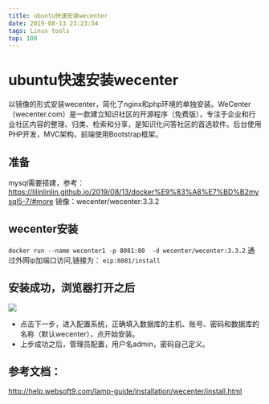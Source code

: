 ```yaml
---
title: ubuntu快速安装wecenter
date: 2019-08-13 23:23:54
tags: Linux tools
top: 100
---
```

# ubuntu快速安装wecenter
以镜像的形式安装wecenter，简化了nginx和php环境的单独安装。WeCenter（wecenter.com）是一款建立知识社区的开源程序（免费版），专注于企业和行业社区内容的整理、归类、检索和分享，是知识化问答社区的首选软件。后台使用PHP开发，MVC架构，前端使用Bootstrap框架。
<!--more-->
## 准备
mysql需要搭建，参考：
https://lilinlinlin.github.io/2019/08/13/docker%E9%83%A8%E7%BD%B2mysql5-7/#more
镜像：wecenter/wecenter:3.3.2

## wecenter安装
`docker run --name wecenter1 -p 8081:80  -d wecenter/wecenter:3.3.2`
通过外网ip加端口访问,链接为：
`eip:8081/install`

## 安装成功，浏览器打开之后
![](http://ww1.sinaimg.cn/large/006bbiLEgy1g5ygifdatkj30xv0q8abj.jpg)
* 点击下一步，进入配置系统，正确填入数据库的主机、账号、密码和数据库的名称（默认wecenter），点开始安装。
* 上步成功之后，管理员配置，用户名admin，密码自己定义。

## 参考文档：
http://help.websoft9.com/lamp-guide/installation/wecenter/install.html
